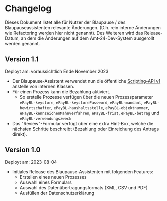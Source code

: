 # Changelog

Dieses Dokument listet alle für Nutzer der Blaupause / des Blaupauseassistenten relevante Änderungen. (D.h. rein interne Änderungen wie Refactoring werden hier nicht genannt).
Des Weiteren wird das Release-Datum, an dem die Änderungen auf dem Amt-24-Dev-System ausgerollt werden genannt.

## Version 1.1

Deployt am: voraussichtlich Ende November 2023

- Der Blaupause-Assistent verwendet nun die öffentliche [Scripting-API v1](https://doku.pmp.seitenbau.com/display/DFO/Scripting-API+v1)  anstelle von internen Klassen.
- Für einen Prozess kann die Bezahlung aktiviert.
  - So erstelle Prozesse verfügen über die neuen Prozessparameter `ePayBL-keystore`, `ePayBL-keystorePassword`, `ePayBL-mandant`, `ePayBL-bewirtschafter`, `ePayBL-haushaltsstelle`, `ePayBL-objektnummer`, `ePayBL-kennzeichenMahnverfahren`, `ePayBL-frist`, `ePayBL-betrag` und `ePayBL-verwendungszweck`
- Das "Review"-Formular verfügt über eine extra Hint-Box, welche die nächsten Schritte beschreibt (Bezahlung oder Einreichung des Antrags direkt).

## Version 1.0

Deployt am: 2023-08-04

- Initiales Release des Blaupause-Assistenten mit folgenden Features:
  - Erstellen eines neuen Prozesses
  - Auswahl eines Formulars
  - Auswahl des Datenübertragungsformats (XML, CSV und PDF)
  - Ausfüllen der Datenschutzerklärung
